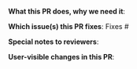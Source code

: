 <!--
Request Prow to automatically lint any go code in this PR:

/lint
-->

**What this PR does, why we need it**:

<!--
*Automatically closes linked issue when PR is merged.
Usage: `Fixes #<issue number>`, or `Fixes (paste link of issue)`.
-->
**Which issue(s) this PR fixes**:
Fixes #

**Special notes to reviewers**:

**User-visible changes in this PR**:

